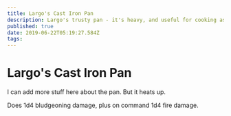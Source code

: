 ```yaml
---
title: Largo's Cast Iron Pan
description: Largo's trusty pan - it's heavy, and useful for cooking as well as bopping baddies
published: true
date: 2019-06-22T05:19:27.584Z
tags: 
---
```


# Largo's Cast Iron Pan

I can add more stuff here about the pan.  But it heats up.

Does 1d4 bludgeoning damage, plus on command 1d4 fire damage.